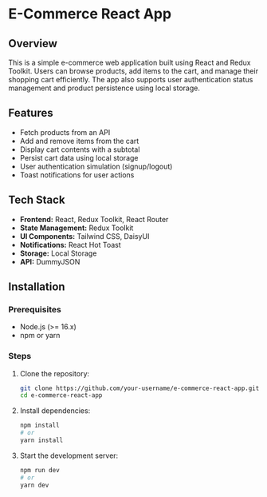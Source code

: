 # E-Commerce React App

## Overview

This is a simple e-commerce web application built using React and Redux Toolkit. Users can browse products, add items to the cart, and manage their shopping cart efficiently. The app also supports user authentication status management and product persistence using local storage.

## Features

- Fetch products from an API
- Add and remove items from the cart
- Display cart contents with a subtotal
- Persist cart data using local storage
- User authentication simulation (signup/logout)
- Toast notifications for user actions

## Tech Stack

- **Frontend:** React, Redux Toolkit, React Router
- **State Management:** Redux Toolkit
- **UI Components:** Tailwind CSS, DaisyUI
- **Notifications:** React Hot Toast
- **Storage:** Local Storage
- **API:** DummyJSON

## Installation

### Prerequisites

- Node.js (>= 16.x)
- npm or yarn

### Steps

1. Clone the repository:
   ```sh
   git clone https://github.com/your-username/e-commerce-react-app.git
   cd e-commerce-react-app
   ```
2. Install dependencies:
   ```sh
   npm install
   # or
   yarn install
   ```
3. Start the development server:
   ```sh
   npm run dev
   # or
   yarn dev
   ```
